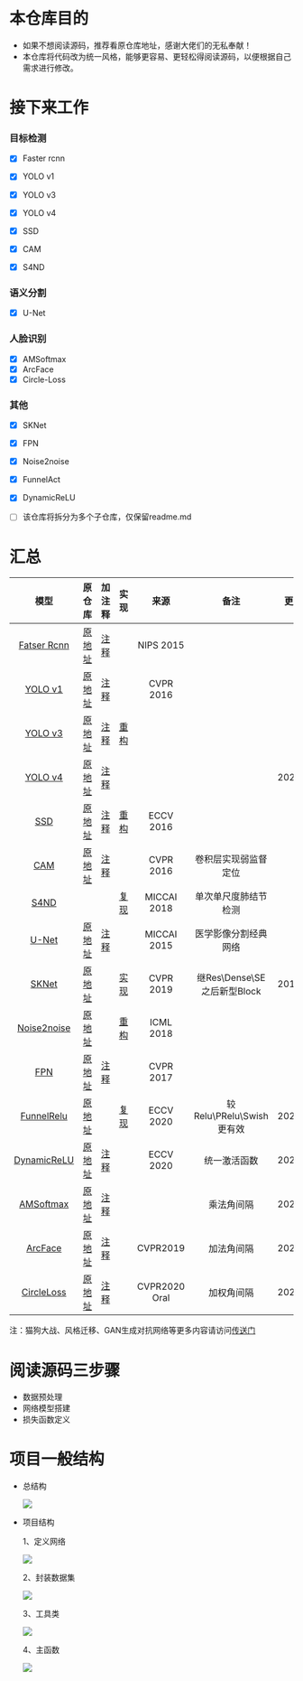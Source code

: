 # 本仓库目的

- 如果不想阅读源码，推荐看原仓库地址，感谢大佬们的无私奉献！
- 本仓库将代码改为统一风格，能够更容易、更轻松得阅读源码，以便根据自己需求进行修改。

# 接下来工作

### 目标检测
- [x] Faster rcnn
- [x] YOLO v1
- [x] YOLO v3
- [x] YOLO v4
- [x] SSD
- [x] CAM
- [x] S4ND


### 语义分割
- [x] U-Net

### 人脸识别
- [x] AMSoftmax
- [x] ArcFace
- [x] Circle-Loss

### 其他
- [x] SKNet
- [x] FPN
- [x] Noise2noise
- [x] FunnelAct
- [x] DynamicReLU
- [ ] 该仓库将拆分为多个子仓库，仅保留readme.md



# 汇总

|模型|原仓库|加注释|实现|来源|备注|更新|
|:---:|:----:|:---:|:------:|:------:|:------:|:------:|
|[Fatser Rcnn](https://arxiv.org/abs/1506.01497) |[原地址](https://zhuanlan.zhihu.com/p/32404424)|[注释](https://github.com/bobo0810/PytorchNetHub/tree/master/FasterRcnn_pytorch)||NIPS 2015||
|[YOLO v1](https://arxiv.org/abs/1506.02640) |[原地址](https://github.com/xiongzihua/pytorch-YOLO-v1)|[注释](https://github.com/bobo0810/AnnotatedNetworkModelGit/tree/master/Yolov1_pytorch)||CVPR 2016||
|[YOLO v3](https://pjreddie.com/media/files/papers/YOLOv3.pdf) |[原地址](https://github.com/eriklindernoren/PyTorch-YOLOv3)|[注释](https://github.com/bobo0810/PyTorch-YOLOv3-master)|[重构](https://github.com/bobo0810/AnnotatedNetworkModelGit/tree/master/Yolov3_pytorch)|||
|[YOLO v4](https://arxiv.org/pdf/2004.10934.pdf) |[原地址](https://github.com/Tianxiaomo/pytorch-YOLOv4)|[注释](https://github.com/bobo0810/YOLOv4_Pytorch)||||2020.4|
|[SSD](https://arxiv.org/abs/1512.02325)|[原地址](https://github.com/amdegroot/ssd.pytorch)|[注释](https://github.com/bobo0810/pytorchSSD)|[重构](https://github.com/bobo0810/AnnotatedNetworkModelGit/tree/master/SSD_pytorch)|ECCV 2016||
|[CAM](https://arxiv.org/pdf/1512.04150.pdf) |[原地址](https://github.com/jacobgil/keras-cam)|[注释](https://github.com/bobo0810/AnnotatedNetworkModelGit/tree/master/CAM_pytorch)||CVPR 2016|卷积层实现弱监督定位|
|[S4ND](https://arxiv.org/pdf/1805.02279.pdf?fbclid=IwAR0B3dI8tjvWz-Mk9Xpyymfnk-SNs6k8tw2B8HU3dTTP-vFinQURHGZSCQs) |||[复现](https://github.com/bobo0810/S4ND_Pytorch)|MICCAI 2018|单次单尺度肺结节检测|
|[U-Net](https://arxiv.org/abs/1505.04597)|[原地址](https://github.com/milesial/Pytorch-UNet)|[注释](https://github.com/bobo0810/AnnotatedNetworkModelGit/tree/master/UNet_pytorch) ||MICCAI 2015|医学影像分割经典网络|
|[SKNet]((https://arxiv.org/pdf/1903.06586.pdf))|[原地址](https://github.com/implus/SKNet)||[实现](https://github.com/bobo0810/SKNet_Pytorch)|CVPR 2019|继Res\Dense\SE之后新型Block|2019.5|
|[Noise2noise](https://arxiv.org/abs/1803.04189)|[原地址](https://github.com/joeylitalien/noise2noise-pytorch)||[重构](https://github.com/bobo0810/AnnotatedNetworkModelGit/tree/master/Noise2noise_pytorch)|ICML 2018||
|[FPN](https://arxiv.org/abs/1612.03144)|[原地址](https://github.com/kuangliu/pytorch-fpn)|[注释](https://github.com/bobo0810/AnnotatedNetworkModelGit/tree/master/FPN_pytorch)||CVPR 2017||
|[FunnelRelu](https://arxiv.org/pdf/2007.11824.pdf)|[原地址](https://github.com/megvii-model/FunnelAct) ||[复现](https://github.com/bobo0810/FunnelAct_Pytorch)|ECCV 2020|较Relu\PRelu\Swish更有效|2020.7|
|[DynamicReLU](https://arxiv.org/abs/2003.10027)|[原地址](https://github.com/Islanna/DynamicReLU)|[注释](https://github.com/bobo0810/DynamicReLU)||ECCV 2020|统一激活函数|2020.9|
|[AMSoftmax](https://arxiv.org/pdf/1801.05599.pdf)|[原地址](https://github.com/cavalleria/cavaface.pytorch)|[注释](https://github.com/bobo0810/FaceVerLoss)|||乘法角间隔|2020.9|
|[ArcFace](https://arxiv.org/abs/1801.07698)|[原地址](https://github.com/cavalleria/cavaface.pytorch)|[注释](https://github.com/bobo0810/FaceVerLoss)||CVPR2019|加法角间隔|2020.9|
|[CircleLoss](https://arxiv.org/abs/2002.10857)|[原地址](https://github.com/xialuxi/CircleLoss_Face)|[注释](https://github.com/bobo0810/FaceVerLoss)||CVPR2020 Oral|加权角间隔|2020.9|


注：猫狗大战、风格迁移、GAN生成对抗网络等更多内容请访问[传送门](https://github.com/chenyuntc/pytorch-book)

# 阅读源码三步骤

- 数据预处理
- 网络模型搭建
- 损失函数定义

# 项目一般结构


- 总结构

  ![](https://github.com/bobo0810/imageRepo/blob/master/img/99053959.jpg)
  
  
- 项目结构

  1、定义网络
  
  ![](https://github.com/bobo0810/imageRepo/blob/master/img/16409622.jpg) 
  
   2、封装数据集
   
  ![](https://github.com/bobo0810/imageRepo/blob/master/img/38894621.jpg)
  
   3、工具类
   
  ![](https://github.com/bobo0810/imageRepo/blob/master/img/98583532.jpg)
  
   4、主函数
   
  ![](https://github.com/bobo0810/imageRepo/blob/master/img/32257225.jpg)

